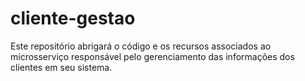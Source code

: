 # cliente-gestao
Este repositório abrigará o código e os recursos associados ao microsserviço responsável pelo gerenciamento das informações dos clientes em seu sistema.

